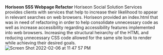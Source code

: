 <strong>Horiseon SSS Webpage Refactor</strong>
Horiseon Social Solution Services provides clients with services that help to increase their likelihood to appear in relevant searches on web browsers. Horiseon provided an index.html that was in need of refactoring in order to help consolidate unnecessary code as well as increase accessibility regarding accessibility features implemented into web browsers. Increasing the structural heirarchy of the HTML and reducing unnecessary CSS code allowed for the same site look to render while achieving their desired goals. 
![Screen Shot 2022-02-06 at 11 47 57 PM](https://user-images.githubusercontent.com/98308462/152746295-325a5ab3-4e34-4212-9b13-6995ae9e4afb.png)

